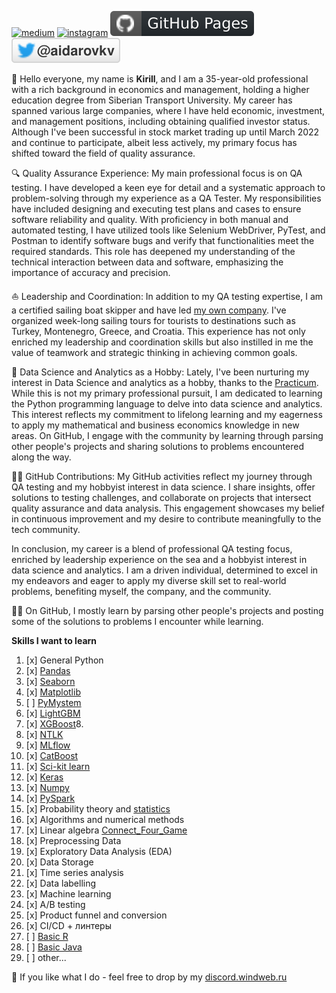 [![medium](https://aleen42.github.io/badges/src/medium.svg)](https://medium.com/@windweb)
[![instagram](https://badges.aleen42.com/src/instagram.svg)](https://www.instagram.com/best_sail)
[![Github Pages](https://github.com/windweb/windweb/blob/master/github.svg)](https://windweb.github.io/)
[![Twitter](https://raw.githubusercontent.com/windweb/windweb/master/twitter.svg)](https://twitter.com/aidarovkv)
<!---
[![Twitter](https://img.shields.io/twitter/follow/aidarovkv?label=%40aidarovkv&style=social)](https://twitter.com/aidarovkv)
https://shields.io/
https://metrics.lecoq.io/insights/windweb 
-->

👋 Hello everyone, my name is **Kirill**, and I am a 35-year-old professional with a rich background in economics and management, holding a higher education degree from Siberian Transport University. My career has spanned various large companies, where I have held economic, investment, and management positions, including obtaining qualified investor status. Although I've been successful in stock market trading up until March 2022 and continue to participate, albeit less actively, my primary focus has shifted toward the field of quality assurance.

🔍 Quality Assurance Experience:
My main professional focus is on QA testing. I have developed a keen eye for detail and a systematic approach to problem-solving through my experience as a QA Tester. My responsibilities have included designing and executing test plans and cases to ensure software reliability and quality. With proficiency in both manual and automated testing, I have utilized tools like Selenium WebDriver, PyTest, and Postman to identify software bugs and verify that functionalities meet the required standards. This role has deepened my understanding of the technical interaction between data and software, emphasizing the importance of accuracy and precision.

⛵ Leadership and Coordination:
In addition to my QA testing expertise, I am a certified sailing boat skipper and have led [my own company](https://best-sail.ru). I've organized week-long sailing tours for tourists to destinations such as Turkey, Montenegro, Greece, and Croatia. This experience has not only enriched my leadership and coordination skills but also instilled in me the value of teamwork and strategic thinking in achieving common goals.

🧮 Data Science and Analytics as a Hobby:
Lately, I've been nurturing my interest in Data Science and analytics as a hobby, thanks to the [Practicum](https://practicum.com/data-science/). While this is not my primary professional pursuit, I am dedicated to learning the Python programming language to delve into data science and analytics. This interest reflects my commitment to lifelong learning and my eagerness to apply my mathematical and business economics knowledge in new areas. On GitHub, I engage with the community by learning through parsing other people's projects and sharing solutions to problems encountered along the way.

👨‍💻 GitHub Contributions:
My GitHub activities reflect my journey through QA testing and my hobbyist interest in data science. I share insights, offer solutions to testing challenges, and collaborate on projects that intersect quality assurance and data analysis. This engagement showcases my belief in continuous improvement and my desire to contribute meaningfully to the tech community.

In conclusion, my career is a blend of professional QA testing focus, enriched by leadership experience on the sea and a hobbyist interest in data science and analytics. I am a driven individual, determined to excel in my endeavors and eager to apply my diverse skill set to real-world problems, benefiting myself, the company, and the community.

👨‍💻 On GitHub, I mostly learn by parsing other people's projects and posting some of the solutions to problems I encounter while learning.

**Skills I want to learn**
1. [x] General Python
2. [x] [Pandas](https://pandas.pydata.org/)
3. [x] [Seaborn](https://seaborn.pydata.org/)
4. [x] [Matplotlib](https://matplotlib.org/)
5. [ ] [PyMystem](https://pypi.org/project/pymystem3/)
6. [x] [LightGBM](https://github.com/microsoft/LightGBM)
7. [x] [XGBoost](https://github.com/dmlc/xgboost)8. 
8. [x] [NTLK](https://www.nltk.org/)
9. [x] [MLflow](https://mlflow.org/)
10. [x] [CatBoost](https://catboost.ai/)
11. [x] [Sci-kit learn](https://scikit-learn.org/stable/)
12. [x] [Keras](https://keras.io/)
13. [x] [Numpy](https://numpy.org/)
14. [x] [PySpark](https://spark.apache.org/docs/latest/api/python/)
15. [x] Probability theory and [statistics](https://stepik.org/course/76/info)
16. [x] Algorithms and numerical methods
17. [x] Linear algebra [Connect_Four_Game](https://github.com/windweb/Connect_Four_Game)
18. [x] Preprocessing Data
19. [x] Exploratory Data Analysis (EDA)
20. [x] Data Storage
21. [x] Time series analysis
22. [x] Data labelling
23. [x] Machine learning
24. [x] A/B testing
25. [x] Product funnel and conversion
26. [x] CI/CD + линтеры
27. [ ] [Basic R](https://windweb.shinyapps.io/test_task_aidarov_kirill_final/)
29. [ ] [Basic Java](https://github.com/windweb/JavaTutorial)
30. [ ] other...

💬 If you like what I do - feel free to drop by my [discord.windweb.ru](https://discord.windweb.ru/)
